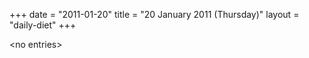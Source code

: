 +++
date = "2011-01-20"
title = "20 January 2011 (Thursday)"
layout = "daily-diet"
+++

<p>&lt;no entries&gt;</p>